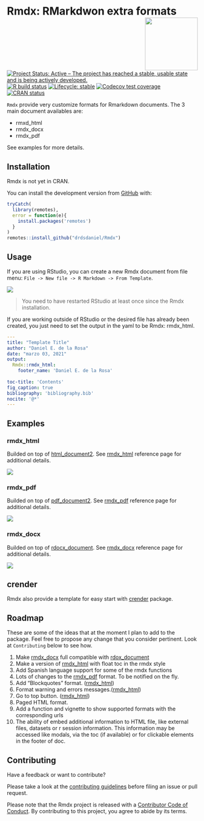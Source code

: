 
<!-- README.md is generated from README.Rmd. Please edit that file -->

# Rmdx: RMarkdwon extra formats <img src='man/figures/logo.png' align="right" height="139" />

<!-- badges: start -->

[![Project Status: Active – The project has reached a stable, usable
state and is being actively
developed.](https://www.repostatus.org/badges/latest/active.svg)](https://www.repostatus.org/#active)
[![R build
status](https://github.com/drdsdaniel/Rmdx/workflows/R-CMD-check/badge.svg)](https://github.com/drdsdaniel/Rmdx/actions)
[![Lifecycle:
stable](https://img.shields.io/badge/lifecycle-stable-brightgreen.svg)](https://www.tidyverse.org/lifecycle/#stable)
[![Codecov test
coverage](https://codecov.io/gh/drdsdaniel/Rmdx/branch/main/graph/badge.svg)](https://codecov.io/gh/drdsdaniel/Rmdx?branch=main)
[![CRAN
status](https://www.r-pkg.org/badges/version/Rmdx)](https://CRAN.R-project.org/package=Rmdx)
<!-- badges: end -->

`Rmdx` provide very customize formats for Rmarkdown documents. The 3
main document availables are:

-   rmxd\_html
-   rmdx\_docx
-   rmdx\_pdf

See examples for more details.

## Installation

Rmdx is not yet in CRAN.

<!-- You can install the released version of Rmdx from [CRAN](https://CRAN.R-project.org) with: -->
<!-- ``` r -->
<!-- install.packages("Rmdx") -->
<!-- ``` -->

You can install the development version from
[GitHub](https://github.com/) with:

``` r
tryCatch(
  library(remotes),
  error = function(e){
    install.packages('remotes')
  }
)
remotes::install_github("drdsdaniel/Rmdx")
```

## Usage

If you are using RStudio, you can create a new Rmdx document from file
menu: `File -> New file -> R Markdown -> From Template`.

<img src='man/figures/new_file.png'/>

> You need to have restarted RStudio at least once since the Rmdx
> installation.

If you are working outside of RStudio or the desired file has already
been created, you just need to set the output in the yaml to be Rmdx:
rmdx\_html.

``` yaml
---
title: "Template Title"
author: "Daniel E. de la Rosa"
date: "marzo 03, 2021"
output: 
  Rmdx::rmdx_html:
    footer_name: 'Daniel E. de la Rosa'
    
toc-title: 'Contents'
fig_caption: true
bibliography: 'bibliography.bib' 
nocite: '@*' 
---
```

## Examples

### rmdx\_html

Builded on top of
[html\_document2](https://rdrr.io/pkg/bookdown/man/html_document2.html).
See
[rmdx\_html](https://drdsdaniel.github.io/Rmdx/reference/rmdx_html.html)
reference page for additional details.

<img src='man/figures/html.png'/>

### rmdx\_pdf

Builded on top of
[pdf\_document2](https://rdrr.io/pkg/bookdown/man/html_document2.html).
See
[rmdx\_pdf](https://drdsdaniel.github.io/Rmdx/reference/rmdx_pdf.html)
reference page for additional details.

<img src='man/figures/pdf.png'/>

### rmdx\_docx

Builded on top of
[rdocx\_document](https://davidgohel.github.io/officedown/reference/rdocx_document.html).
See
[rmdx\_docx](https://drdsdaniel.github.io/Rmdx/reference/rmdx_docx.html)
reference page for additional details.

<img src='man/figures/docx.png'/>

## crender

Rmdx also provide a template for easy start with
[crender](https://github.com/drdsdaniel/crender) package.

## Roadmap

These are some of the ideas that at the moment I plan to add to the
package. Feel free to propose any change that you consider pertinent.
Look at `Contributing` below to see how.

1.  Make
    [rmdx\_docx](https://drdsdaniel.github.io/Rmdx/reference/rmdx_docx.html)
    full compatible with
    [rdox\_document](https://github.com/davidgohel/officedown/blob/master/R/rdocx_document.R)
2.  Make a version of
    [rmdx\_html](https://drdsdaniel.github.io/Rmdx/reference/rmdx_html.html)
    with float toc in the rmdx style
3.  Add Spanish language support for some of the rmdx functions
4.  Lots of changes to the
    [rmdx\_pdf](https://drdsdaniel.github.io/Rmdx/reference/rmdx_pdf.html)
    format. To be notified on the fly.
5.  Add “Blockquotes” format.
    ([rmdx\_html](https://drdsdaniel.github.io/Rmdx/reference/rmdx_html.html))
6.  Format warning and errors
    messages.([rmdx\_html](https://drdsdaniel.github.io/Rmdx/reference/rmdx_html.html))
7.  Go to top button.
    ([rmdx\_html](https://drdsdaniel.github.io/Rmdx/reference/rmdx_html.html))
8.  Paged HTML format.
9.  Add a function and vignette to show supported formats with the
    corresponding urls
10. The ability of embed additional information to HTML file, like
    external files, datasets or r session information. This information
    may be accessed like modals, via the toc (if available) or for
    clickable elements in the footer of doc.
    <!-- https://ijlyttle.github.io/bsplus/articles/modal.html#modal_markdown-title      APLICA PARA CRENDER, DE FORMA QUE EN UN FORMATO NO HTML SE CONVIERTA EN UN ANEXO-->

## Contributing

Have a feedback or want to contribute?

Please take a look at the [contributing
guidelines](https://drdsdaniel.github.io/Rmdx/CONTRIBUTING.html) before
filing an issue or pull request.

Please note that the Rmdx project is released with a [Contributor Code
of
Conduct](https://contributor-covenant.org/version/2/0/CODE_OF_CONDUCT.html).
By contributing to this project, you agree to abide by its terms.

